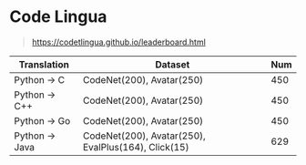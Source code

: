 # Code Lingua

>https://codetlingua.github.io/leaderboard.html

| Translation    | Dataset                                             | Num  |
| -------------- | --------------------------------------------------- | ---- |
| Python -> C    | CodeNet(200), Avatar(250)                           | 450  |
| Python -> C++  | CodeNet(200), Avatar(250)                           | 450  |
| Python -> Go   | CodeNet(200), Avatar(250)                           | 450  |
| Python -> Java | CodeNet(200), Avatar(250), EvalPlus(164), Click(15) | 629  |

